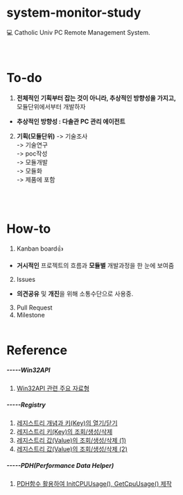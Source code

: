 # **system-monitor-study**
:computer: Catholic Univ PC Remote Management System.<br>
<br><br>
# To-do
1. **전체적인 기획부터 잡는 것이 아니라, 추상적인 방향성을 가지고,**<br> 
모듈단위에서부터 개발하자<br>

* **추상적인 방향성 : 다솔관 PC 관리 에이전트**<br>

2. **기획(모듈단위)**
-> 기술조사 <br>
-> 기술연구 <br>
-> poc작성 <br>
-> 모듈개발 <br>
-> 모듈화 <br>
-> 제품에 포함<br>

<br><br>
# How-to
1. Kanban board:+1:
- **거시적인** 프로젝트의 흐름과 **모듈별** 개발과정을 한 눈에 보여줌 
2. Issues
- **의견공유** 및 **개진**을 위해 소통수단으로 사용중.
3. Pull Request
4. Milestone<br><br>

# Reference

##### -----Win32API

1. [Win32API 관련 주요 자료형](https://jongwuner.github.io/2019/09/08/Win32API-주요-자료형/)

##### -----Registry

1. [레지스트리 개념과 키(Key)의 열기/닫기](https://jongwuner.github.io/2019/09/08/레지스트리-키의-열기,닫기/)
2. [레지스트리 키(Key)의 조회/생성/삭제](https://jongwuner.github.io/2019/10/03/레지스트리-키의-조회,생성,삭제/)
3. [레지스트리 값(Value)의 조회/생성/삭제 (1)](https://jongwuner.github.io/2019/10/03/레지스트리-기본값의-조회,수정/)
4. [레지스트리 값(Value)의 조회/생성/삭제 (2)](https://jongwuner.github.io/2019/10/03/레지스트리-기본값의-조회,수정/)

##### -----PDH(Performance Data Helper) 

1. [PDH함수 활용하여 InitCPUUsage(), GetCpuUsage() 제작](https://github.com/22hours/system-monitor-study/blob/master/module/CPU/CpuData.cpp)

